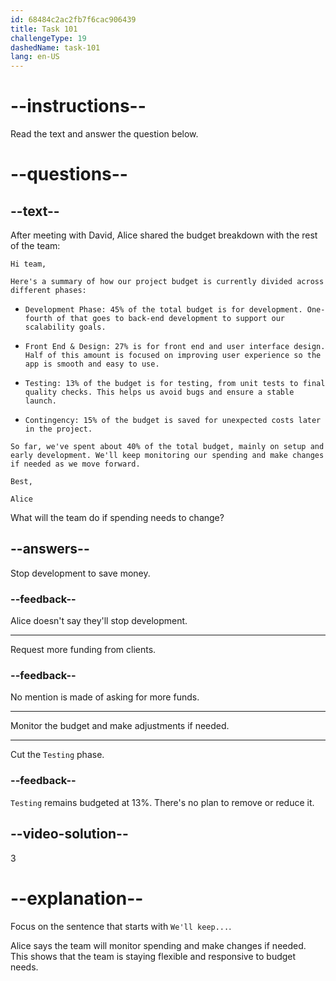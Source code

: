 ```yaml
---
id: 68484c2ac2fb7f6cac906439
title: Task 101
challengeType: 19
dashedName: task-101
lang: en-US
---
```


<!-- READING -->

# --instructions--

Read the text and answer the question below.

# --questions--

## --text--

After meeting with David, Alice shared the budget breakdown with the rest of the team:

`Hi team,`

`Here's a summary of how our project budget is currently divided across different phases:`

- `Development Phase: 45% of the total budget is for development. One-fourth of that goes to back-end development to support our scalability goals.`

- `Front End & Design: 27% is for front end and user interface design. Half of this amount is focused on improving user experience so the app is smooth and easy to use.`

- `Testing: 13% of the budget is for testing, from unit tests to final quality checks. This helps us avoid bugs and ensure a stable launch.`

- `Contingency: 15% of the budget is saved for unexpected costs later in the project.`

`So far, we've spent about 40% of the total budget, mainly on setup and early development. We'll keep monitoring our spending and make changes if needed as we move forward.`

`Best,`

`Alice`

What will the team do if spending needs to change?

## --answers--

Stop development to save money.

### --feedback--

Alice doesn't say they'll stop development.

---

Request more funding from clients.

### --feedback--

No mention is made of asking for more funds.

---

Monitor the budget and make adjustments if needed.

---

Cut the `Testing` phase.

### --feedback--

`Testing` remains budgeted at 13%. There's no plan to remove or reduce it.

## --video-solution--

3

# --explanation--

Focus on the sentence that starts with `We'll keep...`.

Alice says the team will monitor spending and make changes if needed. This shows that the team is staying flexible and responsive to budget needs.
